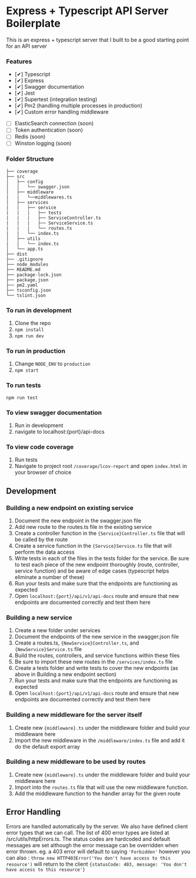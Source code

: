 # Express + Typescript API Server Boilerplate
This is an express + typescript server that I built to be a good starting point for an API server

### Features
- [✔] Typescript
- [✔] Express
- [✔] Swagger documentation
- [✔] Jest
- [✔] Supertest (integration testing)
- [✔] Pm2 (handling multiple processes in production)
- [✔] Custom error handling middleware
- [ ] ElasticSearch connection (soon)
- [ ] Token authentication (soon)
- [ ] Redis (soon)
- [ ] Winston logging (soon)

### Folder Structure

```
├── coverage
├── src
│   ├── config
│   │   └── swagger.json
│   ├── middleware
|	|	└──middlewares.ts
│   ├── services
|	|	├── service
|	|	|	├── tests
|	|	|	├── ServiceController.ts
|	|	|	├── ServiceService.ts
|	|	|	└── routes.ts
|	|	└── index.ts
│   ├── utils
|	|	└── index.ts
│   └── app.ts
├── dist
├── .gitignore
├── node_modules
├── README.md
├── package-lock.json
├── package.json
├── pm2.yaml
├── tsconfig.json
└── tslint.json
```

### To run in development
1. Clone the repo
3. ``npm install``
4. ``npm run dev``

### To run in production
1. Change ``NODE_ENV`` to ``production``
2. ``npm start``

### To run tests
``npm run test``

### To view swagger documentation
1. Run in development
2. navigate to localhost:{port}/api-docs

### To view code coverage
1. Run tests
2. Navigate to project root `/coverage/lcov-report` and open `index.html` in your browser of choice

## Development
### Building a new endpoint on existing service
1. Document the new endpoint in the swagger.json file
2. Add new route to the routes.ts file in the existing service
3. Create a controller function in the `{Service}Controller.ts` file that will be called by the route
4. Create a service function in the `{Service}Service.ts` file that will perform the data access
5. Write tests in each of the files in the tests folder for the service. Be sure to test each piece of the new endpoint thoroughly (route, controller, service function) and be aware of edge cases (typescript helps eliminate a number of these)
6. Run your tests and make sure that the endpoints are functioning as expected
7. Open `localhost:{port}/api/v1/api-docs` route and ensure that new endpoints are documented correctly and test them here

### Building a new service
1. Create a new folder under services
2. Document the endpoints of the new service in the swagger.json file
3. Create a routes.ts, `{NewService}Controller.ts`, and `{NewService}Service.ts` file
4. Build the routes, controllers, and service functions within these files
5. Be sure to import these new routes in the `/services/index.ts` file
6. Create a tests folder and write tests to cover the new endpoints (as above in Building a new endpoint section)
7. Run your tests and make sure that the endpoints are functioning as expected
8. Open `localhost:{port}/api/v1/api-docs` route and ensure that new endpoints are documented correctly and test them here

### Building a new middleware for the server itself
1. Create new `{middleware}.ts` under the middleware folder and build your middleware here
2. Import the new middleware in the `/middleware/index.ts` file and add it do the default export array

### Building a new middleware to be used by routes 
1. Create new `{middleware}.ts` under the middleware folder and build your middleware here
2. Import into the `routes.ts` file that will use the new middleware function. 
3. Add the middleware function to the handler array for the given route

## Error Handling
Errors are handled automatically by the server. We also have defined client error types that we can call. The list of 400 error types are listed at /src/utils/httpErrors.ts. The status codes are hardcoded and default messages are set although the error message can be overridden when error thrown. 
eg. a 403 error will default to saying `'Forbidden'` however you can also : 
`throw new HTTP403Error('You don't have access to this resource')` will return to the client
`{statusCode: 403, message: 'You don't have access to this resource'}`

